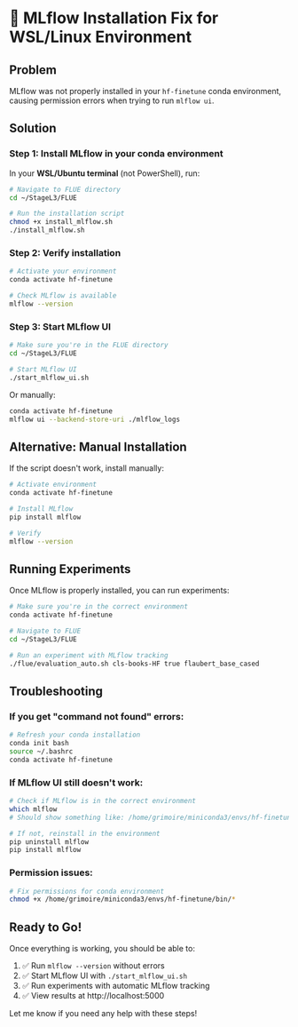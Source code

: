 # 🔧 MLflow Installation Fix for WSL/Linux Environment

## Problem
MLflow was not properly installed in your `hf-finetune` conda environment, causing permission errors when trying to run `mlflow ui`.

## Solution

### Step 1: Install MLflow in your conda environment

In your **WSL/Ubuntu terminal** (not PowerShell), run:

```bash
# Navigate to FLUE directory
cd ~/StageL3/FLUE

# Run the installation script
chmod +x install_mlflow.sh
./install_mlflow.sh
```

### Step 2: Verify installation

```bash
# Activate your environment
conda activate hf-finetune

# Check MLflow is available
mlflow --version
```

### Step 3: Start MLflow UI

```bash
# Make sure you're in the FLUE directory
cd ~/StageL3/FLUE

# Start MLflow UI
./start_mlflow_ui.sh
```

Or manually:
```bash
conda activate hf-finetune
mlflow ui --backend-store-uri ./mlflow_logs
```

## Alternative: Manual Installation

If the script doesn't work, install manually:

```bash
# Activate environment
conda activate hf-finetune

# Install MLflow
pip install mlflow

# Verify
mlflow --version
```

## Running Experiments

Once MLflow is properly installed, you can run experiments:

```bash
# Make sure you're in the correct environment
conda activate hf-finetune

# Navigate to FLUE
cd ~/StageL3/FLUE

# Run an experiment with MLflow tracking
./flue/evaluation_auto.sh cls-books-HF true flaubert_base_cased
```

## Troubleshooting

### If you get "command not found" errors:
```bash
# Refresh your conda installation
conda init bash
source ~/.bashrc
conda activate hf-finetune
```

### If MLflow UI still doesn't work:
```bash
# Check if MLflow is in the correct environment
which mlflow
# Should show something like: /home/grimoire/miniconda3/envs/hf-finetune/bin/mlflow

# If not, reinstall in the environment
pip uninstall mlflow
pip install mlflow
```

### Permission issues:
```bash
# Fix permissions for conda environment
chmod +x /home/grimoire/miniconda3/envs/hf-finetune/bin/*
```

## Ready to Go!

Once everything is working, you should be able to:

1. ✅ Run `mlflow --version` without errors
2. ✅ Start MLflow UI with `./start_mlflow_ui.sh`
3. ✅ Run experiments with automatic MLflow tracking
4. ✅ View results at http://localhost:5000

Let me know if you need any help with these steps!

